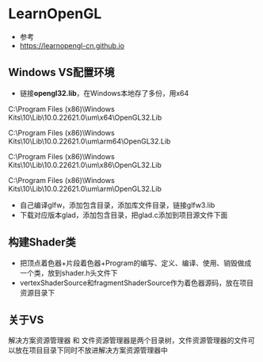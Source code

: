 # LearnOpenGL

- 参考
- https://learnopengl-cn.github.io

## Windows VS配置环境

- 链接**opengl32.lib**，在Windows本地存了多份，用x64

C:\Program Files (x86)\Windows Kits\10\Lib\10.0.22621.0\um\x64\OpenGL32.Lib

C:\Program Files (x86)\Windows Kits\10\Lib\10.0.22621.0\um\arm64\OpenGL32.Lib

C:\Program Files (x86)\Windows Kits\10\Lib\10.0.22621.0\um\x86\OpenGL32.Lib

C:\Program Files (x86)\Windows Kits\10\Lib\10.0.22621.0\um\arm\OpenGL32.Lib

- 自己编译glfw，添加包含目录，添加库文件目录，链接glfw3.lib
- 下载对应版本glad，添加包含目录，把glad.c添加到项目源文件下面

## 构建Shader类

- 把顶点着色器+片段着色器+Program的编写、定义、编译、使用、销毁做成一个类，放到shader.h头文件下
- vertexShaderSource和fragmentShaderSource作为着色器源码，放在项目资源目录下

## 关于VS

解决方案资源管理器 和 文件资源管理器是两个目录树，文件资源管理器的文件可以放在项目目录下同时不放进解决方案资源管理器中